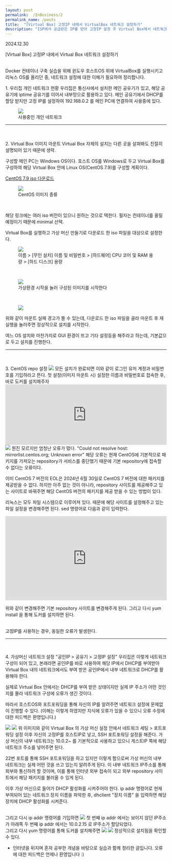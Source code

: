 ```yaml
---
layout: post
permalink:  /InBusiness/2
permalink_name: /posts
title:  "[Virtual Box] 고정IP 내에서 VirtualBox 네트워크 설정하기"
description: "ISP에서 공급받은 IP를 받아 고정IP 설정 후 Virtual Box에서 네트워크 설정 시 오류 발생. 해당 오류에 대한 해결 과정과 해결방법을 기술합니다."
---
```


<p class="date">2024.12.30</p>

<p class="caution">[Virtual Box] 고정IP 내에서 Virtual Box 네트워크 설정하기</p>
<br>
Docker 컨테이너 구축 실습을 위해
윈도우 호스트OS 위에 VirtualBox를 실행시키고
리눅스 OS를 올리던 중, 네트워크 설정에 대한 이해가 필요하여 정리합니다.
<br>

<span class="mini-title">1. 우리집 개인 네트워크 현황</span>
우리집은 통신사에서 설치한 메인 공유기가 있고,
해당 공유기에 iptime 공유기를 이어서 내부망으로 활용하고 있다.
메인 공유기에서 DHCP를 할당 받지만
고정 IP를 설정하여 192.168.0.2 를 메인 PC에 연결하여 사용중에 있다.

<figure class="fig">
<img src="/contents\imgs\InBusiness_2\01_NetworkSetting.png" class="image">
<figcaption class="figcap">사용중인 개인 네트워크</figcaption>
</figure>
<hr>
<br>
<br>
<span class="mini-title" id="ImageMount">2. Virtual Box 이미지 마운트</span>
Virtual Box 자체의 설치는 다른 곳을 살펴봐도 친절히 설명되어 있기 때문에 생략.

구성할 메인 PC는 Windows OS이다.
호스트 OS를 Windows로 두고 Virtual Box를 구성하여
해당 Virtual Box 안에 Linux OS(CentOS 7.9)를 구성할 계획이다.

<a href="https://vault.centos.org/centos/7.9.2009/isos/x86_64/" target="_blank">CentOS 7.9 iso 다운로드</a>

<figure class="fig">
<img src="/contents\imgs\InBusiness_2\02_CentOS.png" class="image">
<figcaption class="figcap">CentOS 이미지 종류</figcaption>
</figure>
<br>

해당 링크에는 여러 iso 버전이 있으니 원하는 것으로 택한다.
필자는 컨테이너를 올릴 예정이기 때문에 minimal 선택.

Virtual Box를 실행하고
가상 머신 만들기로 다운로드 한 iso 파일을 대상으로 설정한다.

<figure class="fig">
<img src="/contents\imgs\InBusiness_2\03_VBSetting.png" class="image">
<figcaption class="figcap">이름 > [무인 설치] 이름 및 비밀번호 > [하드웨어] CPU 코어 및 RAM 용량 > [하드 디스크] 용량</figcaption>
</figure>
<br>

<figure class="fig">
<img src="/contents\imgs\InBusiness_2\04_VBStart.png" class="image">
<figcaption class="figcap">가상환경 시작을 눌러 구성된 이미지를 시작한다</figcaption>
</figure>
<br>

<figure class="fig">
<img src="/contents\imgs\InBusiness_2\05_mount.png" class="image">
</figure>

위와 같이 마운트 실패 경고가 뜰 수 있는데,
다운로드 한 iso 파일을 골라 마운트 후 재실행을 눌러주면 정상적으로 설치를 시작한다.

여느 OS 설치와 마찬가지로 GUI 환경이 뜨고
기타 설정등을 해주라고 하는데, 기본값으로 두고 설치를 진행한다.

<hr>
<br>
<br>
<span class="mini-title" id="CentOSReposSetting">3. CentOS repo 설정</span>

<img src="/contents\imgs\InBusiness_2\06_CentOS Execute Complete.png" class="image">
모든 설치가 완료되면 이와 같이 로그인 유저 계정과 비밀번호를 기입하라고 뜬다.
첫 설정(이미지 마운트 시) 설정한 이름과 비밀번호로 접속한 후,
바로 도커를 설치해주자

<iframe
  src="https://carbon.now.sh/embed?bg=rgba%28171%2C+184%2C+195%2C+1%29&t=seti&wt=none&l=application%2Fx-sh&width=680&ds=true&dsyoff=20px&dsblur=68px&wc=true&wa=true&pv=56px&ph=56px&ln=false&fl=1&fm=Hack&fs=14px&lh=133%25&si=false&es=2x&wm=false&code=yum%2520install%2520-y%2520docker"
  style="width: 100%; height: 188px; border:0; transform: scale(1); overflow:hidden;"
  sandbox="allow-scripts allow-same-origin">
</iframe>
<br>


<img src="/contents\imgs\InBusiness_2\07_error in yum.png" class="image">
뭔진 모르지만 엄청난 오류가 떴다.
"Could not resolve host: mirrorlist.centos.org; Unknown error"
해당 오류는 현재 CentOS에 기본적으로 패키지를 가져오는 repository가
서비스를 중단했기 때문에 기본 repository에 접속할 수 없다는 오류이다.

이미 CentOS 7 버전의 EOL은 2024년 6월 30일로 
CentOS 7 버전에 대한 패키지를 제공받을 수 없다.
하지만 아주 없는 것이 아니라, repository 사이트를 제공해주고 있는 사이트로 바꿔주면
해당 CentOS 버전의 패키지를 제공 받을 수 있는 방법이 있다.

리눅스는 모두 파일 시스템으로 이루어져 있다.
때문에 해당 사이트를 설정해주고 있는 파일 설정을 변경해주면 된다.
sed 명령어로 다음과 같이 입력한다.

<iframe
  src="https://carbon.now.sh/embed?bg=rgba%28171%2C+184%2C+195%2C+1%29&t=seti&wt=none&l=application%2Fx-sh&width=680&ds=true&dsyoff=20px&dsblur=68px&wc=true&wa=true&pv=56px&ph=56px&ln=false&fl=1&fm=Hack&fs=14px&lh=133%25&si=false&es=2x&wm=false&code=%252F%252F%2520%25EB%25AA%25A8%25EB%2593%25A0%2520CentOS-*%2520%25ED%258C%258C%25EC%259D%25BC%25EC%2597%2590%2520%25EB%258C%2580%25ED%2595%25B4%25EC%2584%259C%2520mirrorlist%2520%25EC%25A3%25BC%25EC%2584%259D%2520%25EC%25B2%2598%25EB%25A6%25AC%250Ased%2520-i%2520%27s%252Fmirrorlist%252F%2523mirrorlist%252Fg%27%2520%252Fetc%252Fyum.repos.d%252FCentOS-*%2520%250A%250A%252F%252F%2520%25EB%25AA%25A8%25EB%2593%25A0%2520CentOS-*%2520%25ED%258C%258C%25EC%259D%25BC%25EC%2597%2590%2520%25EB%258C%2580%25ED%2595%25B4%25EC%2584%259C%2520baseurl%2520%25EB%25B3%2580%25EA%25B2%25BD%250Ased%2520-i%2520%27s%257C%2523baseurl%253Dhttp%253A%252F%252Fmirror.centos.org%257Cbaseurl%253Dhttp%253A%252F%252Fvault.centos.org%257Cg%27%2520%252Fetc%252Fyum.repos.d%252FCentOS-*%2520"
  style="width: 100%; height: 262px; border:0; transform: scale(1); overflow:hidden;"
  sandbox="allow-scripts allow-same-origin">
</iframe>
<br>

위와 같이 변경해주면 기본 repository 사이트를 변경해주게 된다.
그리고 다시 yum install 을 통해 도커를 설치하면 된다.

<br>
<span class="caution">고정IP를 사용하는 경우, 동일한 오류가 발생한다.</span>

<hr>
<br>

<span class="mini-title">4. 가상머신 네트워크 설정</span>
"공인IP > 공유기 > 고정IP 설정"
우리집은 이렇게 네트워크 구성이 되어 있고,
본래라면 공인IP를 바로 사용하여 해당 IP에서 DHCP를 부여받아
Virtual Box 내의 네트워크에서도 부여 받은 공인IP에서 내부 네트워크로 DHCP를 활용해야 한다.

실제로 Virtual Box 안에서는 DHCP를 부여 받은 상태이지만
실제 IP 주소가 어떤 것인지를 몰라 네트워크 구성에 오류가 생긴 것이다.

따라서 호스트OS와 포트포워딩을 통해 자신의 IP를 알려주면
네트워크 설정에 문제없이 진행할 수 있다.
(이해는 이렇게 하였지만 지식에 오류가 있을 수 있으니 오류 수정에 대한 피드백은 환영입니다.)
<br>


<img src="/contents\imgs\InBusiness_2\08_virtualbox_setting.png" class="image">
<img src="/contents\imgs\InBusiness_2\08-1_virtualbox_setting(2).png" class="image">
위 이미지와 같이 Virtual Box 의 가상 머신 설정 안에서
네트워크 세팅 > 포트포워딩 설정
이후 자신의 고정IP를 호스트IP로 넣고, SSH 포트포워딩 설정을 해준다.
가상 머신의 내부 네트워크는 10.0.2~ 를 기본적으로 사용하고 있으니
게스트IP 쪽에 해당 네트워크 주소를 넣어주면 된다.

22번 포트를 통해 SSH 포트포워딩을 하고 있지만
이렇게 함으로써 가상 머신의 내부 네트워크는 실제 어떤 것을 쓰고 있는지 알려주게 된다.
이 내부 네트워크 IP주소를 통해 외부와 통신하려 할 것이며,
이를 통해 인터넷 외부 접속이 되고
외부 repository 사이트에서 해당 패키지를 불러올 수 있게 된다.


이후 가상 머신으로 들어가 DHCP 활성화를 시켜주어야 한다.
ip addr 명령어로 현재 부여되어 있는 네트워크 장치 이름을 파악한 후,
dhclient "장치 이름" 을 입력하면 해당 장치에 DHCP 활성화를 시켜준다.

<br>
그리고 다시 ip addr 명령어를 기입하면
<img src="/contents\imgs\InBusiness_2\09_ip_setting_complete.png" class="image">
첫 번째 ip addr 에서는 보이지 않던 IP주소가
아래쪽 두 번째 ip addr 에서는 10.0.2.15 로 IP주소가 할당되었다.

<br>
그리고 다시 yum 명령어를 통해 도커를 설치해주면
<img src="/contents\imgs\InBusiness_2\10_docker installing.png" class="image">
<img src="/contents\imgs\InBusiness_2\11_docker_installed.png" class="image">
정상적으로 설치됨을 확인할 수 있다.

* 인터넷을 뒤지며 혼자 공부한 개념을 바탕으로
실습과 함께 정리한 글입니다.
오류에 대한 피드백은 언제나 환영입니다 :)

